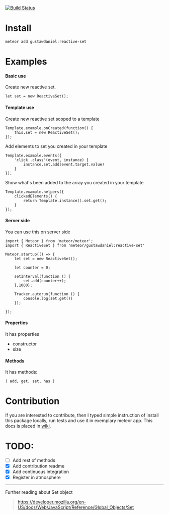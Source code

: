 [![Build Status](https://travis-ci.org/gustawdaniel/reactive-set.svg?branch=master)](https://travis-ci.org/gustawdaniel/reactive-set)

# Install

    meteor add gustawdaniel:reactive-set

# Examples

#### Basic use

Create new reactive set.

    let set = new ReactiveSet();
    
#### Template use

Create new reactive set scoped to a template

    Template.example.onCreated(function() {
        this.set = new ReactiveSet();
    });
    
Add elements to set you created in your template

    Template.example.events({
        'click .class'(event, instance) {
            instance.set.add(event.target.value)
        }
    });

Show what's been added to the array you created in your template

    Template.example.helpers({
        clickedElements() {
            return Template.instance().set.get();
        }
    });

#### Server side

You can use this on server side

    import { Meteor } from 'meteor/meteor';
    import { ReactiveSet } from 'meteor/gustawdaniel:reactive-set'
    
    Meteor.startup(() => {
        let set = new ReactiveSet();
    
        let counter = 0;
    
        setInterval(function () {
            set.add(counter++);
        },1000);
    
        Tracker.autorun(function () {
            console.log(set.get())
        });
    
    });

#### Properties

It has properties

+ constructor
+ size

#### Methods

It has methods:

    ( add, get, set, has )

# Contribution

If you are interested to contribute, then I typed simple instruction of install this
package locally, run tests and use it in exemplary meteor app. This docs is placed in 
[wiki](https://github.com/gustawdaniel/reactive-set/wiki/Contribution).

# TODO: 

+ [ ] Add rest of methods
+ [x] Add contribution readme
+ [x] Add continuous integration  
+ [x] Register in atmosphere

----

Further reading about Set object

> https://developer.mozilla.org/en-US/docs/Web/JavaScript/Reference/Global_Objects/Set